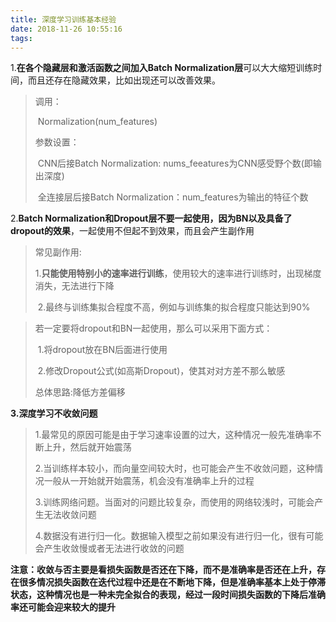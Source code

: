 ```yaml
---
title: 深度学习训练基本经验
date: 2018-11-26 10:55:16
tags:
---
```




1.**在各个隐藏层和激活函数之间加入Batch Normalization层**可以大大缩短训练时间，而且还存在隐藏效果，比如出现还可以改善效果。

> 调用：
>
> ​	Normalization(num_features)
>
>  参数设置：
>
> ​	CNN后接Batch Normalization:  nums_feeatures为CNN感受野个数(即输出深度)
>
> ​	全连接层后接Batch Normalization：num_features为输出的特征个数



2.**Batch Normalization和Dropout层不要一起使用，因为BN以及具备了dropout的效果**，一起使用不但起不到效果，而且会产生副作用

> 常见副作用:
>
> ​	1.**只能使用特别小的速率进行训练**，使用较大的速率进行训练时，出现梯度消失，无法进行下降
>
> ​	2.最终与训练集拟合程度不高，例如与训练集的拟合程度只能达到90%



> 若一定要将dropout和BN一起使用，那么可以采用下面方式：
>
> ​	1.将dropout放在BN后面进行使用
>
> ​	2.修改Dropout公式(如高斯Dropout)，使其对对方差不那么敏感
>
> 总体思路:降低方差偏移



**3.深度学习不收敛问题**

> ​	1.最常见的原因可能是由于学习速率设置的过大，这种情况一般先准确率不断上升，然后就开始震荡
>
> ​	2.当训练样本较小，而向量空间较大时，也可能会产生不收敛问题，这种情况一般从一开始就开始震荡，机会没有准确率上升的过程
>
> ​	3.训练网络问题。当面对的问题比较复杂，而使用的网络较浅时，可能会产生无法收敛问题
>
> ​	4.数据没有进行归一化。数据输入模型之前如果没有进行归一化，很有可能会产生收敛慢或者无法进行收敛的问题

**注意：收敛与否主要是看损失函数是否还在下降，而不是准确率是否还在上升，存在很多情况损失函数在迭代过程中还是在不断地下降，但是准确率基本上处于停滞状态，这种情况也是一种未完全拟合的表现，经过一段时间损失函数的下降后准确率还可能会迎来较大的提升**